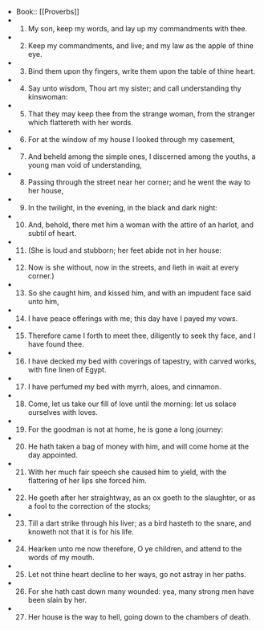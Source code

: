 - Book:: [[Proverbs]]
- 1. My son, keep my words, and lay up my commandments with thee.
- 2. Keep my commandments, and live; and my law as the apple of thine eye.
- 3. Bind them upon thy fingers, write them upon the table of thine heart.
- 4. Say unto wisdom, Thou art my sister; and call understanding thy kinswoman:
- 5. That they may keep thee from the strange woman, from the stranger which flattereth with her words.
- 6. For at the window of my house I looked through my casement,
- 7. And beheld among the simple ones, I discerned among the youths, a young man void of understanding,
- 8. Passing through the street near her corner; and he went the way to her house,
- 9. In the twilight, in the evening, in the black and dark night:
- 10. And, behold, there met him a woman with the attire of an harlot, and subtil of heart.
- 11. (She is loud and stubborn; her feet abide not in her house:
- 12. Now is she without, now in the streets, and lieth in wait at every corner.)
- 13. So she caught him, and kissed him, and with an impudent face said unto him,
- 14. I have peace offerings with me; this day have I payed my vows.
- 15. Therefore came I forth to meet thee, diligently to seek thy face, and I have found thee.
- 16. I have decked my bed with coverings of tapestry, with carved works, with fine linen of Egypt.
- 17. I have perfumed my bed with myrrh, aloes, and cinnamon.
- 18. Come, let us take our fill of love until the morning: let us solace ourselves with loves.
- 19. For the goodman is not at home, he is gone a long journey:
- 20. He hath taken a bag of money with him, and will come home at the day appointed.
- 21. With her much fair speech she caused him to yield, with the flattering of her lips she forced him.
- 22. He goeth after her straightway, as an ox goeth to the slaughter, or as a fool to the correction of the stocks;
- 23. Till a dart strike through his liver; as a bird hasteth to the snare, and knoweth not that it is for his life.
- 24. Hearken unto me now therefore, O ye children, and attend to the words of my mouth.
- 25. Let not thine heart decline to her ways, go not astray in her paths.
- 26. For she hath cast down many wounded: yea, many strong men have been slain by her.
- 27. Her house is the way to hell, going down to the chambers of death.
